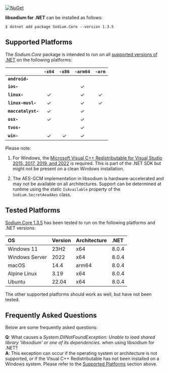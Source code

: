 [![NuGet](https://img.shields.io/nuget/vpre/Sodium.Core)](https://www.nuget.org/packages/Sodium.Core/1.3.5)

**libsodium for .NET** can be installed as follows:

    $ dotnet add package Sodium.Core --version 1.3.5


## Supported Platforms

The *Sodium.Core* package is intended to run on all
[supported versions of .NET](https://dotnet.microsoft.com/en-us/platform/support/policy/dotnet-core)
on the following platforms:

|                       | `-x64`   | `-x86`   | `-arm64` | `-arm`   |
|:----------------------|:--------:|:--------:|:--------:|:--------:|
| **`android-`**        |          |          |          |          |
| **`ios-`**            |          |          | &check;  |          |
| **`linux-`**          | &check;  |          | &check;  | &check;  |
| **`linux-musl-`**     | &check;  |          | &check;  | &check;  |
| **`maccatalyst-`**    | &check;  |          | &check;  |          |
| **`osx-`**            | &check;  |          | &check;  |          |
| **`tvos-`**           |          |          | &check;  |          |
| **`win-`**            | &check;  | &check;  | &check;  |          |


Please note:

1. For Windows, the
   [Microsoft Visual C++ Redistributable for Visual Studio 2015, 2017, 2019, and 2022](https://learn.microsoft.com/en-US/cpp/windows/latest-supported-vc-redist)
   is required. This is part of the .NET SDK but might not be present on a
   clean Windows installation.

2. The AES-GCM implementation in libsodium is hardware-accelerated and may not be
   available on all architectures. Support can be determined at runtime using
   the static `IsAvailable` property of the `Sodium.SecretAeadAes` class.


## Tested Platforms

[Sodium.Core 1.3.5](https://www.nuget.org/packages/Sodium.Core/1.3.5)
has been tested to run on the following platforms and .NET versions:

| OS                   | Version  | Architecture  | .NET  |
|:-------------------- |:-------- |:------------- |:------|
| Windows 11           | 23H2     | x64           | 8.0.4 |
| Windows Server       | 2022     | x64           | 8.0.4 |
| macOS                | 14.4     | arm64         | 8.0.4 |
| Alpine Linux         | 3.19     | x64           | 8.0.4 |
| Ubuntu               | 22.04    | x64           | 8.0.4 |

The other supported platforms should work as well, but have not been tested.


## Frequently Asked Questions

Below are some frequently asked questions:

**Q**: What causes a *System.DllNotFoundException: Unable to load shared
library 'libsodium' or one of its dependencies.* when using libsodium for .NET?  
**A**: This exception can occur if the operating system or architecture is not
supported, or if the Visual C++ Redistributable has not been installed on a
Windows system. Please refer to the [Supported Platforms](#supported-platforms)
section above.
